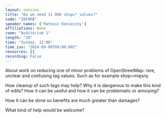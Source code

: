 ```yaml
---
layout: session
title: "Do we need 11 000 shop=* values?"
code: "Z8F8RB"
speaker_names: ['Mateusz Konieczny']
affiliations: None
room: "Auditorium 1"
length: "20"
time: "Sunday, 12:00"
time_iso: "2024-09-08T09:00:00Z"
resources: []
recording: False
---
```


About work on reducing one of minor problems of OpenStreetMap: rare, unclear and confusing tag values. Such as for example shop=mięsny

How cleanup of such tags may help? Why it is dangerous to make this kind of edits? How it can be useful and how it can be problematic or annoying?

How it can be done so benefits are much greater than damages?

What kind of help would be welcome?

